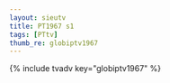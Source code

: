 ```yaml
--- 
layout: sieutv
title: PT1967 s1
tags: [PTtv]
thumb_re: globiptv1967
---
```

{% include tvadv key="globiptv1967" %} 
